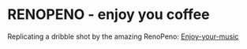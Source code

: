 # RENOPENO - enjoy you coffee

Replicating a dribble shot by the amazing RenoPeno: [Enjoy-your-music](https://dribbble.com/shots/14113520-Enjoy-your-music-animation-and-layout-practice)
